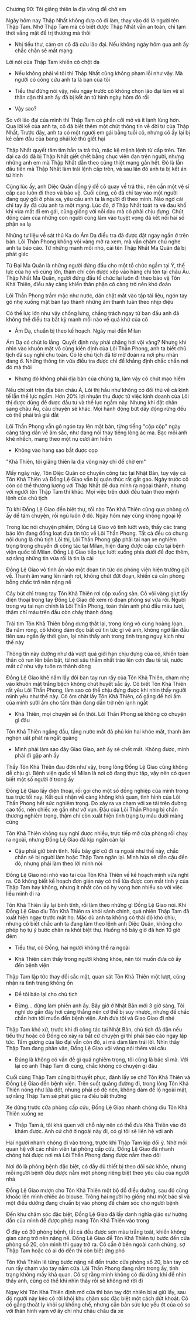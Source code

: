 




Chương 90: Tôi giăng thiên la địa võng để chờ em

Ngày hôm nay Thập Nhất không đưa cô đi làm, thay vào đó là người tên Thập Tam. Nhờ Thập Tam mà cô biết được Thập Nhất vẫn an toàn, chỉ tạm thời vắng mặt để trị thương mà thôi

- Nhị tiểu thư, cảm ơn cô đã cứu lão đại. Nếu không ngày hôm qua anh ấy chắc chắn sẽ mất mạng

Lời nói của Thập Tam khiến cô chột dạ

- Nếu không phải vì tôi thì Thập Nhất cũng không phạm lỗi như vậy. Mà người có công cứu anh ta là bạn của tôi

- Tiểu thư đừng nói vậy, nếu ngày trước cô không chọn lão đại làm vệ sĩ thân cận thì anh ấy đã bị kết án tử hình ngày hôm đó rồi

- Vậy sao?

So với lão đại của mình thì Thập Tam có phần cởi mở và ít lạnh lùng hơn. Qua lời kể của anh ta, cô đã biết thêm một chút thông tin về đời tư của Thập Nhất. Trước đây, anh ta có một người em gái bằng tuổi cô, nhưng cô ấy lại bị kẻ cầm đầu của bang phái kẻ thù giết hại

Thập Nhất quyết tâm tìm hắn ta trả thù, mặc kệ mệnh lệnh từ cấp trên. Tên đại ca đó đã bị Thập Nhất giết chết bằng chục viên đạn trên người, nhưng những anh em mà Thập Nhất dẫn theo cũng thiệt mạng gần hết. Đó là lần đầu tiên mà Thập Nhất làm trái lệnh cấp trên, và sau lần đó anh ta bị kết án tử hình

Cùng lúc ấy, anh Diệc Quân đồng ý để cô quay về trả thù, nên cần một vệ sĩ cấp cao luôn đi theo và bảo vệ. Cuối cùng, cô đã chỉ tay vào một người đang quỳ gối ở phía xa, yêu cầu anh ta là người đi theo mình. Nào ngờ cái chỉ tay ấy đã cứu anh ta một mạng. Lúc đó, ở Thập Nhất toát ra vẻ đau khổ khi vừa mất đi em gái, cũng giống với nỗi đau mà cô phải chịu đựng. Chút đồng cảm của những con người cùng lâm vào tuyệt vọng đã kết nối hai số phận xa lạ



Những tư liệu về sát thủ Ka do Ám Dạ điều tra đã được đặt ngay ngắn ở trên bàn. Lôi Thần Phong không vội vàng mở ra xem, mà vẫn chăm chú nghe anh ta báo cáo. Từ những manh mối nhỏ, cái tên Thập Nhất Ma Quân đã bị phát giác


Tứ Đại Ma Quân là những người đứng đầu cho một tổ chức ngầm tại Ý, thế lực của họ vô cùng lớn, thậm chí còn được xếp vào hàng chí tôn tại châu Âu. Thập Nhất Ma Quân, người đứng đầu tổ chức lại luôn đi theo bảo vệ Tôn Khả Thiên, điều này càng khiến thân phận cô càng trở nên khó đoán

Lôi Thần Phong trầm mặc như nước, dán chặt mắt vào tập tài liệu, ngón tay gõ nhẹ xuống mặt bàn tạo thành những âm thanh tuân theo nhịp điệu

Có thế lực lớn như vậy chống lưng, chẳng trách ngay từ ban đầu anh đã không thể điều tra bất kỳ manh mối nào về quá khứ của cô

- Ám Dạ, chuẩn bị theo kế hoạch. Ngày mai đến Milan

Ám Dạ có chút lo lắng. Quyết định này phải chăng hơi vội vàng? Nhưng khi nhìn vào khuôn mặt vô cùng kiên định của Lôi Thần Phong, anh ta biết chủ tịch đã suy nghĩ chu toàn. Có lẽ chủ tịch đã tờ mờ đoán ra nơi phu nhân đang ở. Những thông tin vừa điều tra được chỉ để khẳng định chắc chắn nơi đó mà thôi

- Nhưng đó không phải địa bàn của chúng ta, làm vậy có chút mạo hiểm

Nếu chỉ xét trên địa bàn châu Á, Lôi thị hầu như không có đối thủ về cả kinh tế lẫn thế lực ngầm. Hơn 20% lợi nhuận thu được từ việc kinh doanh của Lôi thị được dùng để được đầu tư và thế lực ngầm này. Nhưng khi đặt chân sang châu Âu, câu chuyện sẽ khác. Mọi hành động bứt dây động rừng đều có thể phải trả giá đắt

Lôi Thần Phong vẫn gõ ngón tay lên mặt bàn, từng tiếng "cộp cộp" ngày càng tăng dần về âm sắc, như đang nói thay tiếng lòng ác ma. Bạc môi anh khẽ nhếch, mang theo một nụ cười âm hiểm

- Không vào hang sao bắt được cọp

"Khả Thiên, tôi giăng thiên la địa võng này chỉ để chờ em"

Mấy ngày này, Tôn Diệc Quân có chuyến công tác tại Nhật Bản, tuy vậy cả Tôn Khả Thiên và Đồng Lệ Giao vẫn bị quản thúc rất gắt gao. Ngày trước cô còn có thể thương lượng với Thập Nhất để đưa mình ra ngoại thành, nhưng với người tên Thập Tam thì khác. Mọi việc trên dưới đều tuân theo mệnh lệnh của chủ tịch

Từ khi Đồng Lệ Giao đến biệt thự, tối nào Tôn Khả Thiên cũng qua phòng cô ấy để tám chuyện, rồi ngủ luôn ở đó. Ngày hôm nay cũng không ngoại lệ

Trong lúc nói chuyện phiếm, Đồng Lệ Giao vô tình lướt web, thấy các trang báo lớn đang đồng loạt đưa tin tức về Lôi Thần Phong. Tất cả đều có chung nội dung là chủ tịch Lôi thị, Lôi Thần Phong gặp phải tai nạn xe nghiêm trọng trong chuyến đi công tác tại Milan, hiện đang được cấp cứu tại bệnh viện quốc tế Milan. Đồng Lệ Giao tiếp tục lướt xuống phía dưới để đọc thêm, sợ rằng những tin vừa rồi là tin lá cải

Đồng Lệ Giao vô tình ấn vào một đoạn tin tức do phóng viên hiện trường gửi về. Thanh âm vang lên rành rọt, không chút đứt đoạn, khiến cả căn phòng bỗng chốc trở nên nặng nề

Cây bút chì trong tay Tôn Khả Thiên rơi cộp xuống sàn. Cô vội vàng giựt lấy điện thoại trong tay Đồng Lệ Giao để xem rõ đoạn phóng sự vừa rồi. Người trong vụ tai nạn chính là Lôi Thần Phong, toàn thân anh phủ đầu máu tươi, thậm chí máu trên đầu còn chảy thành dòng

Trái tim Tôn Khả Thiên bỗng dưng thắt lại, trong lòng vô cùng hoảng loạn. Ba năm ròng, cô không dám đọc bất cứ tin tức gì về anh, không ngờ lần đầu tiên sau ngần ấy thời gian, lại nhìn thấy anh trong tình trạng nguy kịch như thế này

Thông tin này dường như đã vượt quá giới hạn chịu đựng của cô, khiến toàn thân cô run lên bần bật, từ nơi sâu thẳm nhất trào lên cơn đau tê tái, nước mắt cứ như vậy tuôn ra thành dòng


Đồng Lệ Giao khẽ nắm lấy đôi bàn tay run rẩy của Tôn Khả Thiên, chạm nhẹ vào khuôn mặt trắng bệch không chút huyết sắc ấy. Cô biết Tôn Khả Thiên rất yêu Lôi Thần Phong, làm sao có thể chịu đựng được khi nhìn thấy người mình yêu như thế này. Cô ôm chặt lấy Tôn Khả Thiên, cố gắng để hơi ấm của mình sưởi ấm cho tấm thân đang dần trở nên lạnh ngắt

- Khả Thiên, mọi chuyện sẽ ổn thôi. Lôi Thần Phong sẽ không có chuyện gì đâu

Tôn Khả Thiên ngẩng đầu, tầng nước mắt đã phủ kín hai khóe mắt, thanh âm nghẹn uất phát ra ngắt quãng

- Mình phải làm sao đây Giao Giao, anh ấy sẽ chết mất. Không được, mình phải đi gặp anh ấy

Thấy Tôn Khả Thiên đau đớn như vậy, trong lòng Đồng Lệ Giao cũng không dễ chịu gì. Bệnh viện quốc tế Milan là nơi cô đang thực tập, vậy nên có quen biết một số người ở trong ấy

Đồng Lệ Giao lấy điện thoại, rồi gọi cho một số đồng nghiệp của mình trong tua trực tối nay. Kết quả nhận về càng không khả quan, tình hình của Lôi Thần Phong hết sức nghiêm trọng. Do xảy ra va chạm với xe tải trên đường cao tốc, nên chiếc xe gần như vỡ vụn. Đầu của Lôi Thần Phong bị chấn thương nghiêm trọng, thậm chí còn xuất hiện tình trạng tụ máu dưới màng cứng

Tôn Khả Thiên không suy nghĩ được nhiều, trực tiếp mở cửa phòng rồi chạy ra ngoài, nhưng Đồng Lệ Giao đã kịp ngăn cản lại

- Cậu phải giữ bình tĩnh. Nếu bây giờ cứ đi ra ngoài như thế này, chắc chắn sẽ bị người làm hoặc Thập Tam ngăn lại. Mình hứa sẽ dẫn cậu đến đó, nhưng phải làm theo lời mình nói

Đồng Lệ Giao nói nhỏ vào tai của Tôn Khả Thiên về kế hoạch mình vừa nghĩ ra. Cô không biết kế hoạch đơn giản này có thể lừa được con mắt tinh ý của Thập Tam hay không, nhưng ít nhất còn có hy vọng hơn nhiều so với việc liều mình đi ra

Tôn Khả Thiên lấy lại bình tĩnh, rồi làm theo những gì Đồng Lệ Giao nói. Khi Đồng Lệ Giao dìu Tôn Khả Thiên ra khỏi sảnh chính, quả nhiên Thập Tam đã xuất hiện ngay trước mặt họ. Mặc dù anh ta không có thái độ khó chịu, nhưng cô biết chắc anh ta đang làm theo lệnh anh Diệc Quân, không cho phép họ tự ý bước chân ra khỏi biệt thự. Huống hồ bây giờ đã hơn 10 giờ đêm

- Tiểu thư, cô Đồng, hai người không thể ra ngoài

- Khả Thiên cảm thấy trong người không khỏe, nên tôi muốn đưa cô ấy đến bệnh viện

Thập Tam lập tức thay đổi sắc mặt, quan sát Tôn Khả Thiên một lượt, cũng nhận ra tình trạng không ổn

- Để tôi báo lại cho chủ tịch

- Đừng... đừng làm phiền anh ấy. Bây giờ ở Nhật Bản mới 3 giờ sáng. Tôi nghĩ do gần đây hơi căng thẳng nên cơ thể bị suy nhược, nhưng để chắc chắn hơn tôi muốn đến bệnh viện. Anh đưa tôi và Giao Giao đi nhé

Thập Tam khó xử, trước khi đi công tác tại Nhật Bản, chủ tịch đã dặn nếu tiểu thư hoặc cô Đồng có xảy ra bất cứ chuyện gì thì phải báo cáo ngay lập tức. Tấm gương của lão đại vẫn còn đó, ai mà dám làm trái lời. Nhìn thấy Thập Tam đang phân vân, Đồng Lệ Giao vội vàng nói thêm vài câu


- Đúng là không có vấn đề gì quá nghiêm trọng, tôi cũng là bác sĩ mà. Với lại có anh Thập Tam đi cùng, chắc không có chuyện gì đâu

Cuối cùng Thập Tam cũng bị thuyết phục, đành lấy xe chở Tôn Khả Thiên và Đồng Lệ Giao đến bệnh viện. Trên suốt quãng đường đi, trong lòng Tôn Khả Thiên nóng như lửa đốt, nhưng phải cố đè nén, không dám để lộ ngoài mặt, sợ rằng Thập Tam sẽ phát giác ra điều bất thường

Xe dừng trước cửa phòng cấp cứu, Đồng Lệ Giao nhanh chóng dìu Tôn Khả Thiên xuống xe

- Thập Tam à, tôi khá quen với chỗ này nên có thể đưa Khả Thiên vào đó khám được. Anh cứ chờ ở ngoài này đi, có gì tôi sẽ liên hệ với anh

Hai người nhanh chóng đi vào trong, trước khi Thập Tam kịp đổi ý. Nhờ mối quan hệ với các nhân viên tại phòng cấp cứu, Đồng Lệ Giao đã nhanh chóng hỏi được nơi mà Lôi Thần Phong đang được nằm theo dõi

Nơi đó là phòng bệnh đặc biệt, có đầy đủ thiết bị theo dõi sức khỏe, nhưng mỗi người bệnh đều được nằm một phòng riêng biệt theo yêu cầu của người nhà

Đồng Lệ Giao mượn cho Tôn Khả Thiên một bộ đồ điều dưỡng, sau đó cũng khoác lên mình chiếc áo blouse. Trông hai người họ giống như một bác sĩ và một điều dưỡng đang chuẩn bị vào phòng để chăm sóc cho người bệnh

Đến khu chăm sóc đặc biệt, Đồng Lệ Giao đã lấy danh nghĩa giáo sư hướng dẫn của mình để được phép mang Tôn Khả Thiên vào trong

Ở đây có 30 phòng bệnh, tất cả đều được sơn màu trắng toát, khiến không gian càng trở nên nặng nề. Đồng Lệ Giao để Tôn Khả Thiên tự bước đến cửa phòng số 20, còn mình thì quay trở ra. Cô cần ở bên ngoài canh chừng, sợ Thập Tam hoặc có ai đó đến thì còn biết ứng phó

Tôn Khả Thiên lê từng bước nặng nề đến trước cửa phòng số 20, bàn tay cô run rẩy chạm vào tay nắm cửa. Lôi Thần Phong đang nằm trong ấy, tình trạng không mấy khả quan. Cô sợ rằng mình không có đủ dũng khí để nhìn thấy anh, cũng có thể khi nhìn thấy rồi sẽ không nỡ rời đi

Ngay khi Tôn Khả Thiên định mở cửa thì bàn tay đột nhiên bị ai giữ lấy, sau đó người này kéo cô rời khỏi khu chăm sóc đặc biệt một cách dứt khoát. Cô cố gắng thoát ly khỏi sự khống chế, nhưng căn bản sức lực yếu ớt của cô so với thân hình vạm vỡ ấy chỉ như châu chấu đá xe




